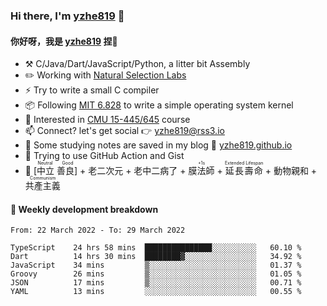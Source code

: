 ### Hi there, I'm [yzhe819](https://github.com/yzhe819) 👋

#### 你好呀，我是 [yzhe819](https://github.com/yzhe819) 捏👋

- :hammer_and_pick: C/Java/Dart/JavaScript/Python, a litter bit Assembly
- :pencil2: Working with [Natural Selection Labs](https://github.com/NaturalSelectionLabs)
- ⚡ Try to write a small C compiler
- 📦 Following [MIT 6.828](https://pdos.csail.mit.edu/6.828/2018/overview.html) to write a simple operating system kernel
- 🧪 Interested in [CMU 15-445/645](https://15445.courses.cs.cmu.edu/fall2020/) course
- 📫 Connect? let's get social 👉 yzhe819@rss3.io
- :scroll: Some studying notes are saved in my blog :space_invader: [yzhe819.github.io](https://yzhe819.github.io/)
- 🌟 Trying to use GitHub Action and Gist
- 🔑 <ruby>[中立 善良]<rp>（</rp><rt>Neutral Good</rt><rp>）</rp></ruby> + 老二次元 + 老中二病了 + <ruby>膜法師<rp>（</rp><rt>+1s</rt><rp>）</rp></ruby> + <ruby>延長壽命<rp>（</rp><rt>Extended Lifespan</rt><rp>）</rp></ruby> + 動物親和 + <ruby>共產主義<rp>（</rp><rt>Communism</rt><rp>）</rp></ruby>



#### 📝 Weekly development breakdown

<!--START_SECTION:waka-->

```text
From: 22 March 2022 - To: 29 March 2022

TypeScript    24 hrs 58 mins  ███████████████░░░░░░░░░░   60.10 %
Dart          14 hrs 30 mins  ████████▓░░░░░░░░░░░░░░░░   34.92 %
JavaScript    34 mins         ▒░░░░░░░░░░░░░░░░░░░░░░░░   01.37 %
Groovy        26 mins         ▒░░░░░░░░░░░░░░░░░░░░░░░░   01.05 %
JSON          17 mins         ▒░░░░░░░░░░░░░░░░░░░░░░░░   00.71 %
YAML          13 mins         ░░░░░░░░░░░░░░░░░░░░░░░░░   00.55 %
```

<!--END_SECTION:waka-->




